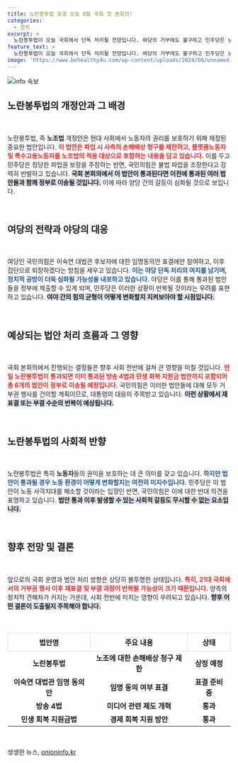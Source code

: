 ```yaml
---
title: 노란봉투법 표결 오늘 8월 국회 첫 본회의!
categories:
  - 정치
excerpt: >
  노란봉투법이 오늘 국회에서 단독 처리될 전망입니다. 여당의 거부에도 불구하고 민주당은 노동자를 보호하는 법안을 통과시키려 하고 있습니다. 과연 파업권을 둘러싼 치열한 대치에 어떤 결과가 기다리고 있을까요?
feature_text: >
  노란봉투법이 오늘 국회에서 단독 처리될 전망입니다. 여당의 거부에도 불구하고 민주당은 노동자를 보호하는 법안을 통과시키려 하고 있습니다. 과연 파업권을 둘러싼 치열한 대치에 어떤 결과가 기다리고 있을까요?
image: 'https://www.behealthy4u.com/wp-content/uploads/2024/06/unnamed-file.png'
---
```


<p><img src="https://www.behealthy4u.com/wp-content/uploads/2024/06/unnamed-file.png" alt="info 속보" /></p>

<h2 data-ke-size="size26">노란봉투법의 개정안과 그 배경</h2>

<p data-ke-size="size16">&nbsp;</p>

<p>노란봉투법, 즉 <b>노조법</b> 개정안은 현대 사회에서 노동자의 권리를 보호하기 위해 제정된 중요한 법안입니다. <b><span style="color: #ee2323;">이 법안은 파업 시 사측의 손해배상 청구를 제한하고, 플랫폼노동자 및 특수고용노동자를 노조법의 적용 대상으로 포함하는 내용을 담고 있습니다.</span></b> 이를 두고 민주당은 정당한 파업권 보장을 주장하는 반면, 국민의힘은 불법 파업을 조장한다고 강력히 반발하고 있습니다. <b><span style="background-color: #21538527;">국회 본회의에서 이 법안이 통과된다면 이전에 통과된 여러 법안들과 함께 정부로 이송될 것입니다.</span></b> 이에 따라 양당 간의 갈등이 심화될 것으로 보입니다. </p>

<p data-ke-size="size16">&nbsp;</p>

<h2 data-ke-size="size26">여당의 전략과 야당의 대응</h2>

<p data-ke-size="size16">&nbsp;</p>

<p>여당인 국민의힘은 이숙연 대법관 후보자에 대한 임명동의안 표결에만 참여하고, 이후 집단으로 퇴장하겠다는 방침을 세우고 있습니다. <b><span style="color: #1a5490;">이는 야당 단독 처리의 여지를 남기며, 정치적 공방이 더욱 심화될 가능성을 내포하고 있습니다.</span></b> 야당은 이를 통해 통과된 법안들을 정부에 제출할 수 있게 되며, 민주당은 이러한 상황이 반복될 것이라는 우려를 표현하고 있습니다. <b><span style="background-color: #21538527;">여야 간의 힘의 균형이 어떻게 변화할지 지켜보아야 할 시점입니다.</span></b> </p>

<p data-ke-size="size16">&nbsp;</p>

<h2 data-ke-size="size26">예상되는 법안 처리 흐름과 그 영향</h2>

<p data-ke-size="size16">&nbsp;</p>

<p>국회 본회의에서 진행되는 결정들은 향후 사회 전반에 걸쳐 큰 영향을 미칠 것입니다. <b><span style="color: #ee2323;">만일 노란봉투법이 통과되면 이미 통과된 방송 4법과 민생 회복 지원금 법안까지 포함되어 총 6개의 법안이 정부로 이송될 예정입니다.</span></b> 국민의힘은 이러한 법안들에 대해 모두 거부권 행사를 건의할 계획이므로, 대통령의 대응이 주목받고 있습니다. <b><span style="background-color: #21538527;">이런 상황에서 재표결 또는 부결 수순의 반복이 예상됩니다.</span></b> </p>

<p data-ke-size="size16">&nbsp;</p>

<h2 data-ke-size="size26">노란봉투법의 사회적 반향</h2>

<p data-ke-size="size16">&nbsp;</p>

<p>노란봉투법은 특히 <b>노동자</b>들의 권익을 보호하는 데 큰 의미를 갖고 있습니다. <b><span style="color: #1a5490;">하지만 법안이 통과될 경우 노동 환경이 어떻게 변화할지는 여전히 미지수입니다.</span></b> 민주당은 이 법안이 노동 사각지대를 해소할 것이라는 입장인 반면, 국민의힘은 이에 대한 반대 의견을 표명하고 있습니다. <b><span style="background-color: #21538527;">법안 통과 이후 발생할 수 있는 사회적 갈등도 무시할 수 없는 요소입니다.</span></b> </p>

<p data-ke-size="size16">&nbsp;</p>

<h2 data-ke-size="size26">향후 전망 및 결론</h2>

<p data-ke-size="size16">&nbsp;</p>

<p>앞으로의 국회 운영과 법안 처리 방향은 상당히 불투명한 상태입니다. <b><span style="color: #ee2323;">특히, 21대 국회에서의 거부권 행사 이후 재표결 및 부결 과정이 반복될 가능성이 크기 때문입니다.</span></b> 양측의 정치적 견해차가 커지는 가운데, 사회 전반에 미치는 영향이 우려되고 있습니다. <b><span style="background-color: #21538527;">향후 어떤 결론이 도출될지 주목해야 합니다.</span></b> </p>

<p data-ke-size="size16">&nbsp;</p>

<table style="width: 100%; border-collapse: collapse; margin-top: 20px;">
    <tr>
        <th style="border: 1px solid #ddd; padding: 8px;">법안명</th>
        <th style="border: 1px solid #ddd; padding: 8px;">주요 내용</th>
        <th style="border: 1px solid #ddd; padding: 8px;">상태</th>
    </tr>
    <tr>
        <td style="text-align: center; height: 17px;"><b>노란봉투법</b></td>
        <td style="text-align: center; height: 17px;"><b>노조에 대한 손해배상 청구 제한</b></td>
        <td style="text-align: center; height: 17px;"><b>상정 예정</b></td>
    </tr>
    <tr>
        <td style="text-align: center; height: 17px;"><b>이숙연 대법관 임명 동의안</b></td>
        <td style="text-align: center; height: 17px;"><b>임명 동의 여부 표결</b></td>
        <td style="text-align: center; height: 17px;"><b>표결 준비 중</b></td>
    </tr>
    <tr>
        <td style="text-align: center; height: 17px;"><b>방송 4법</b></td>
        <td style="text-align: center; height: 17px;"><b>미디어 관련 제도 개혁</b></td>
        <td style="text-align: center; height: 17px;"><b>통과</b></td>
    </tr>
    <tr>
        <td style="text-align: center; height: 17px;"><b>민생 회복 지원금법</b></td>
        <td style="text-align: center; height: 17px;"><b>경제 회복 지원 방안</b></td>
        <td style="text-align: center; height: 17px;"><b>통과</b></td>
    </tr>
</table>

<p data-ke-size="size16">&nbsp;</p>
생생한 뉴스, <a href="https://onioninfo.kr" rel="dofollow">onioninfo.kr</a>


